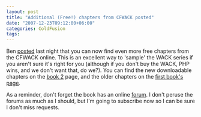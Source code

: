 ```yaml
---
layout: post
title: "Additional (Free!) chapters from CFWACK posted"
date: "2007-12-23T09:12:00+06:00"
categories: ColdFusion 
tags: 
---
```


Ben <a href="http://www.forta.com/blog/index.cfm/2007/12/22/Free-CFWACK-8-EChapters-Posted">posted</a> last night that you can now find even more free chapters from the CFWACK online. This is an excellent way to 'sample' the WACK series if you aren't sure it's right for you (although if you don't buy the WACK, PHP wins, and we don't want that, do we?). You can find the new downloadable chapters on the <a href="http://www.forta.com/books/0321515463/">book 2</a> page, and the older chapters on the <a href="http://www.forta.com/books/032151548X/">first book's page</a>.

As a reminder, don't forget the book has an online <a href="http://forums.forta.com/threads.cfm?forumid=F5C5408E-3048-80A9-EF24013505E340CB">forum</a>. I don't peruse the forums as much as I should, but I'm going to subscribe now so I can be sure I don't miss requests.